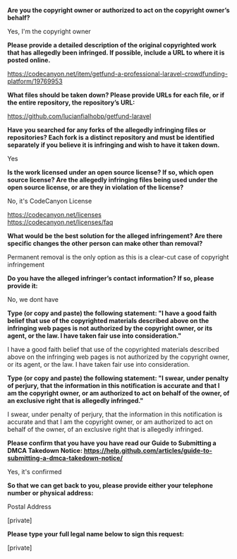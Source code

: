 **Are you the copyright owner or authorized to act on the copyright owner’s behalf?**

Yes, I'm the copyright owner

**Please provide a detailed description of the original copyrighted work that has allegedly been infringed. If possible, include a URL to where it is posted online.**

https://codecanyon.net/item/getfund-a-professional-laravel-crowdfunding-platform/19769953

**What files should be taken down? Please provide URLs for each file, or if the entire repository, the repository’s URL:**

https://github.com/lucianfialhobp/getfund-laravel

**Have you searched for any forks of the allegedly infringing files or repositories? Each fork is a distinct repository and must be identified separately if you believe it is infringing and wish to have it taken down.**

Yes

**Is the work licensed under an open source license? If so, which open source license? Are the allegedly infringing files being used under the open source license, or are they in violation of the license?**

No, it's CodeCanyon License

https://codecanyon.net/licenses  
https://codecanyon.net/licenses/faq

**What would be the best solution for the alleged infringement? Are there specific changes the other person can make other than removal?**

Permanent removal is the only option as this is a clear-cut case of copyright infringement

**Do you have the alleged infringer’s contact information? If so, please provide it:**

No, we dont have

**Type (or copy and paste) the following statement: "I have a good faith belief that use of the copyrighted materials described above on the infringing web pages is not authorized by the copyright owner, or its agent, or the law. I have taken fair use into consideration."**

I have a good faith belief that use of the copyrighted materials described above on the infringing web pages is not authorized by the copyright owner, or its agent, or the law. I have taken fair use into consideration.

**Type (or copy and paste) the following statement: "I swear, under penalty of perjury, that the information in this notification is accurate and that I am the copyright owner, or am authorized to act on behalf of the owner, of an exclusive right that is allegedly infringed."**

I swear, under penalty of perjury, that the information in this notification is accurate and that I am the copyright owner, or am authorized to act on behalf of the owner, of an exclusive right that is allegedly infringed.

**Please confirm that you have you have read our Guide to Submitting a DMCA Takedown Notice: https://help.github.com/articles/guide-to-submitting-a-dmca-takedown-notice/**

Yes, it's confirmed

**So that we can get back to you, please provide either your telephone number or physical address:**

Postal Address

[private]

**Please type your full legal name below to sign this request:**

[private]
